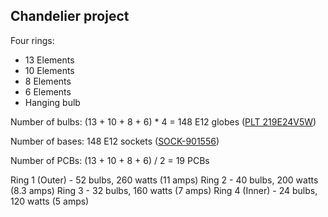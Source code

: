 ## Chandelier project

Four rings:
* 13 Elements
* 10 Elements
* 8 Elements
* 6 Elements
* Hanging bulb

Number of bulbs: (13 + 10 + 8 + 6) * 4 = 148 E12 globes ([PLT 219E24V5W](http://www.1000bulbs.com/product/61895/DEC-100150.html))

Number of bases: 148 E12 sockets ([SOCK-901556](http://www.1000bulbs.com/product/62223/SOCK-901556.html?ref=none))

Number of PCBs: (13 + 10 + 8 + 6) / 2 = 19 PCBs

Ring 1 (Outer) - 52 bulbs, 260 watts (11 amps)
Ring 2 - 40 bulbs, 200 watts (8.3 amps)
Ring 3 - 32 bulbs, 160 watts (7 amps)
Ring 4 (Inner) - 24 bulbs, 120 watts (5 amps)